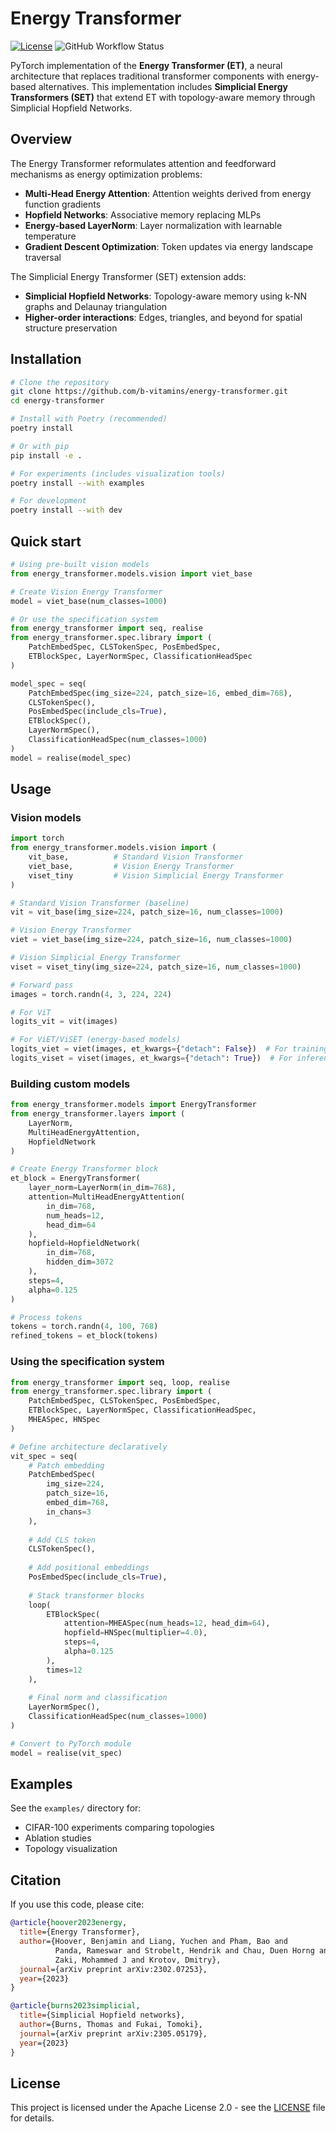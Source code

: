 # Energy Transformer

[![License](https://img.shields.io/badge/License-Apache%202.0-blue.svg)](https://opensource.org/licenses/Apache-2.0)
![GitHub Workflow Status](https://github.com/b-vitamins/energy-transformer/actions/workflows/ci.yml/badge.svg)

PyTorch implementation of the **Energy Transformer (ET)**, a neural architecture that replaces traditional transformer components with energy-based alternatives. This implementation includes **Simplicial Energy Transformers (SET)** that extend ET with topology-aware memory through Simplicial Hopfield Networks.

## Overview

The Energy Transformer reformulates attention and feedforward mechanisms as energy optimization problems:
- **Multi-Head Energy Attention**: Attention weights derived from energy function gradients
- **Hopfield Networks**: Associative memory replacing MLPs
- **Energy-based LayerNorm**: Layer normalization with learnable temperature
- **Gradient Descent Optimization**: Token updates via energy landscape traversal

The Simplicial Energy Transformer (SET) extension adds:
- **Simplicial Hopfield Networks**: Topology-aware memory using k-NN graphs and Delaunay triangulation
- **Higher-order interactions**: Edges, triangles, and beyond for spatial structure preservation

## Installation

```bash
# Clone the repository
git clone https://github.com/b-vitamins/energy-transformer.git
cd energy-transformer

# Install with Poetry (recommended)
poetry install

# Or with pip
pip install -e .

# For experiments (includes visualization tools)
poetry install --with examples

# For development
poetry install --with dev
```

## Quick start

```python
# Using pre-built vision models
from energy_transformer.models.vision import viet_base

# Create Vision Energy Transformer
model = viet_base(num_classes=1000)

# Or use the specification system
from energy_transformer import seq, realise
from energy_transformer.spec.library import (
    PatchEmbedSpec, CLSTokenSpec, PosEmbedSpec,
    ETBlockSpec, LayerNormSpec, ClassificationHeadSpec
)

model_spec = seq(
    PatchEmbedSpec(img_size=224, patch_size=16, embed_dim=768),
    CLSTokenSpec(),
    PosEmbedSpec(include_cls=True),
    ETBlockSpec(),
    LayerNormSpec(),
    ClassificationHeadSpec(num_classes=1000)
)
model = realise(model_spec)
```

## Usage

### Vision models

```python
import torch
from energy_transformer.models.vision import (
    vit_base,          # Standard Vision Transformer
    viet_base,         # Vision Energy Transformer
    viset_tiny         # Vision Simplicial Energy Transformer
)

# Standard Vision Transformer (baseline)
vit = vit_base(img_size=224, patch_size=16, num_classes=1000)

# Vision Energy Transformer
viet = viet_base(img_size=224, patch_size=16, num_classes=1000)

# Vision Simplicial Energy Transformer
viset = viset_tiny(img_size=224, patch_size=16, num_classes=1000)

# Forward pass
images = torch.randn(4, 3, 224, 224)

# For ViT
logits_vit = vit(images)

# For ViET/ViSET (energy-based models)
logits_viet = viet(images, et_kwargs={"detach": False})  # For training
logits_viset = viset(images, et_kwargs={"detach": True})  # For inference
```

### Building custom models

```python
from energy_transformer.models import EnergyTransformer
from energy_transformer.layers import (
    LayerNorm,
    MultiHeadEnergyAttention,
    HopfieldNetwork
)

# Create Energy Transformer block
et_block = EnergyTransformer(
    layer_norm=LayerNorm(in_dim=768),
    attention=MultiHeadEnergyAttention(
        in_dim=768,
        num_heads=12,
        head_dim=64
    ),
    hopfield=HopfieldNetwork(
        in_dim=768,
        hidden_dim=3072
    ),
    steps=4,
    alpha=0.125
)

# Process tokens
tokens = torch.randn(4, 100, 768)
refined_tokens = et_block(tokens)
```

### Using the specification system

```python
from energy_transformer import seq, loop, realise
from energy_transformer.spec.library import (
    PatchEmbedSpec, CLSTokenSpec, PosEmbedSpec,
    ETBlockSpec, LayerNormSpec, ClassificationHeadSpec,
    MHEASpec, HNSpec
)

# Define architecture declaratively
vit_spec = seq(
    # Patch embedding
    PatchEmbedSpec(
        img_size=224,
        patch_size=16,
        embed_dim=768,
        in_chans=3
    ),
    
    # Add CLS token
    CLSTokenSpec(),
    
    # Add positional embeddings
    PosEmbedSpec(include_cls=True),
    
    # Stack transformer blocks
    loop(
        ETBlockSpec(
            attention=MHEASpec(num_heads=12, head_dim=64),
            hopfield=HNSpec(multiplier=4.0),
            steps=4,
            alpha=0.125
        ),
        times=12
    ),
    
    # Final norm and classification
    LayerNormSpec(),
    ClassificationHeadSpec(num_classes=1000)
)

# Convert to PyTorch module
model = realise(vit_spec)
```

## Examples

See the `examples/` directory for:
- CIFAR-100 experiments comparing topologies
- Ablation studies
- Topology visualization

## Citation

If you use this code, please cite:

```bibtex
@article{hoover2023energy,
  title={Energy Transformer},
  author={Hoover, Benjamin and Liang, Yuchen and Pham, Bao and 
          Panda, Rameswar and Strobelt, Hendrik and Chau, Duen Horng and 
          Zaki, Mohammed J and Krotov, Dmitry},
  journal={arXiv preprint arXiv:2302.07253},
  year={2023}
}

@article{burns2023simplicial,
  title={Simplicial Hopfield networks},
  author={Burns, Thomas and Fukai, Tomoki},
  journal={arXiv preprint arXiv:2305.05179},
  year={2023}
}
```

## License

This project is licensed under the Apache License 2.0 - see the [LICENSE](LICENSE) file for details.
